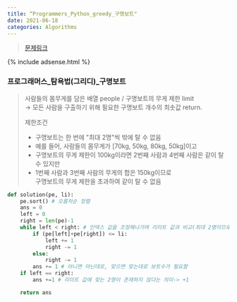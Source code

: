 ```yaml
---
title: “Programmers_Python_greedy_구명보트"
date: 2021-06-18
categories: Algorithms
---
```

> [문제링크](https://programmers.co.kr/learn/courses/30/parts/12244)

{% include adsense.html %}

### 프로그래머스_탐욕법(그리디)_구명보트

> 사람들의 몸무게를 담은 배열 people / 구명보트의 무게 제한 limit<br>
  ->  모든 사람을 구출하기 위해 필요한 구명보트 개수의 최솟값 return.<br>
>
> 제한조건<br>
> - 구명보트는 한 번에 "최대 2명"씩 밖에 탈 수 없음
> - 예를 들어, 사람들의 몸무게가 [70kg, 50kg, 80kg, 50kg]이고 
> - 구명보트의 무게 제한이 100kg이라면  2번째 사람과 4번째 사람은 같이 탈 수 있지만<br>
> - 1번째 사람과 3번째 사람의 무게의 합은 150kg이므로 <br>
>   구명보트의 무게 제한을 초과하여 같이 탈 수 없음

```python
def solution(pe, li):
    pe.sort() # 오름차순 정렬
    ans = 0
    left = 0
    right = len(pe)-1
    while left < right: # 인덱스 값을 조정해나가며 리미트 값과 비교(최대 2명이므로, left right)
        if (pe[left]+pe[right]) <= li:
            left += 1
            right -= 1
        else:
            right -= 1
        ans += 1 # 아니면 아닌대로, 맞으면 맞는대로 보트수가 필요함
    if left == right:
        ans +=1 # 리미트 값에 맞는 2명이 존재하지 않다는 의미-> +1

    return ans
```
